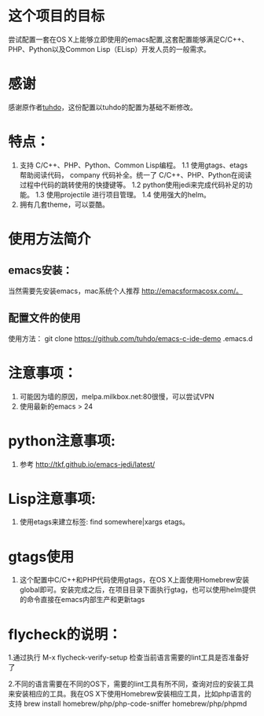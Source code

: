 # 这个项目的目标
尝试配置一套在OS X上能够立即使用的emacs配置,这套配置能够满足C/C++、PHP、Python以及Common Lisp（ELisp）开发人员的一般需求。

# 感谢
感谢原作者[tuhdo](https://github.com/tuhdo "")，这份配置以tuhdo的配置为基础不断修改。

# 特点：
1. 支持 C/C++、PHP、Python、Common Lisp编程。
1.1 使用gtags、etags 帮助阅读代码， company 代码补全。统一了 C/C++、PHP、Python在阅读过程中代码的跳转使用的快捷键等。
1.2 python使用jedi来完成代码补足的功能。 
1.3 使用projectile 进行项目管理。
1.4 使用强大的helm。
2. 拥有几套theme，可以耍酷。



# 使用方法简介
## emacs安装：
当然需要先安装emacs，mac系统个人推荐 http://emacsformacosx.com/。

## 配置文件的使用
使用方法：
git clone https://github.com/tuhdo/emacs-c-ide-demo .emacs.d


# 注意事项：
1. 可能因为墙的原因，melpa.milkbox.net:80很慢，可以尝试VPN
2. 使用最新的emacs > 24


# python注意事项:
1. 参考 http://tkf.github.io/emacs-jedi/latest/ 

# Lisp注意事项:
1. 使用etags来建立标签: find somewhere|xargs etags。

# gtags使用
1. 这个配置中C/C++和PHP代码使用gtags，在OS X上面使用Homebrew安装global即可。安装完成之后，在项目目录下面执行gtag，也可以使用helm提供的命令直接在emacs内部生产和更新tags

# flycheck的说明：

1.通过执行 M-x flycheck-verify-setup 检查当前语言需要的lint工具是否准备好了

2.不同的语言需要在不同的OS下，需要的lint工具有所不同，查询对应的安装工具来安装相应的工具。我在OS X下使用Homebrew安装相应工具，比如php语言的支持
brew install homebrew/php/php-code-sniffer homebrew/php/phpmd
